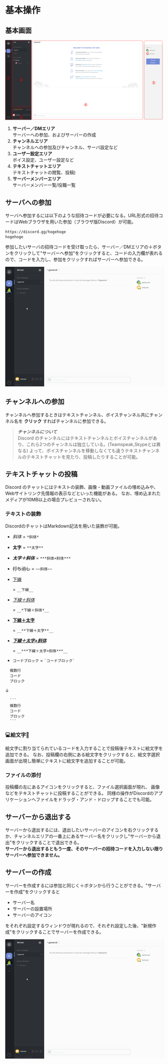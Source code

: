 # 基本操作

## 基本画面<!--basic-->

![基本画面](./basicwindow.png)

1.  **サーバー／DMエリア**<br>
  サーバーへの参加、およびサーバーの作成
2.  **チャンネルエリア**<br>
  チャンネルへの参加及びチャンネル、サーバ設定など
3.  **ユーザー設定エリア**<br>
  ボイス設定、ユーザー設定など
4.  **テキストチャットエリア**<br>
  テキストチャットの閲覧、投稿)
5.  **サーバーメンバーエリア**<br>
  サーバーメンバー一覧/役職一覧

## サーバへの参加<!--Join-server-->

サーバへ参加するには以下のような招待コードが必要になる。URL形式の招待コードはWebブラウザを用いた参加（ブラウザ版Discord）が可能。

```
https://discord.gg/hogehoge  
hogehoge
```

参加したいサーバの招待コードを受け取ったら、サーバー／DMエリアの＋ボタンをクリックして"サーバーへ参加"をクリックすると、コードの入力欄が表れるので、コードを入力し、参加をクリックすればサーバーへ参加できる。

![サーバーへの参加](./joinserver.gif)

## チャンネルへの参加<!--Join-channel-->

チャンネルへ参加するときはテキストチャンネル、ボイスチャンネル共にチャンネル名を **クリック** すればチャンネルに参加できる。

> _**チャンネルについて**_<br>
> Discord のチャンネルにはテキストチャンネルとボイスチャンネルがあり、これら2つのチャンネルは独立している。(Teamspeak,Skypeとは異なる) よって、ボイスチャンネルを移動しなくても違うテキストチャンネルのテキストチャットを見たり、投稿したりすることが可能。

## テキストチャットの投稿<!--Edit-chat-->
Discord のチャットにはテキストの装飾、画像・動画ファイルの埋め込みや、Webサイトリンク先情報の表示などといった機能がある。
なお、埋め込まれたメディアが10MB以上の場合プレビューされない。

### テキストの装飾<!--Decoration-->
DiscordのチャットはMarkdown記法を用いた装飾が可能。

-   _斜体_ = `*斜体*`
-   **太字** = `**太字**`
-   **_太字＋斜体_** = `***斜体+斜体***`
-   ~~打ち消し~~ = `~~斜体~~`
-   <u>下線</u>

    = `__下線__`
-   <u>
      <em>下線＋斜体</em>
    </u>

    = `__*下線＋斜体*__`
-   <u>
      <strong>下線＋太字</strong>
    </u>

    = `__**下線＋太字**__`
-   <u>
      <strong>
        <em>下線＋太字+斜体</em>
      </strong>
    </u>

    = `__***下線＋太字+斜体***__`
-   `コードブロック` = `` `コードブロック` ``

```
  複数行
  コード
  ブロック
```

  ↓

````
  ```
  複数行
  コード
  ブロック
  ```
````

### 💻絵文字📱<!--emoji-->
絵文字に割り当てられているコードを入力することで投稿後テキストに絵文字を追加できる。
なお、投稿欄の右側にある絵文字をクリックすると、絵文字選択画面が出現し簡単にテキストに絵文字を追加することが可能。

### ファイルの添付<!-- add files -->
投稿欄の左にあるアイコンをクリックすると、ファイル選択画面が現れ、
画像などをテキストチャットに投稿することができる。
同様の操作がDiscordのアプリケーションへファイルをドラッグ・アンド・ドロップすることでも可能。

## サーバーから退出する<!-- leaveserver -->
サーバーから退出するには、退出したいサーバーのアイコンを右クリックするか、チャンネルエリアの一番上にあるサーバー名をクリックし"サーバーから退出"をクリックすることで退出できる。<br>
**サーバーから退出するともう一度、そのサーバーの招待コードを入力しない限りサーバーへ参加できません。**

## サーバーの作成<!-- Create-server -->
サーバーを作成するには参加と同じく＋ボタンから行うことができる。"サーバーを作成"をクリックすると

-   サーバー名
-   サーバーの設置場所
-   サーバーのアイコン

をそれぞれ設定するウィンドウが現れるので、それぞれ設定した後、"新規作成"をクリックすることでサーバーを作成できる。

![サーバーへの作成](./createserver.gif)
